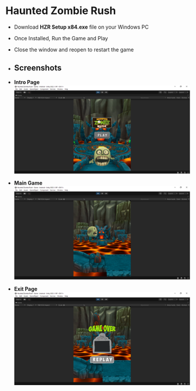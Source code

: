 # Haunted Zombie Rush

 - Download **HZR Setup x84.exe** file on your Windows PC
 - Once Installed, Run the Game and Play
 - Close the window and reopen to restart the game
 - ## Screenshots

- **Intro Page**
![Intro Page](https://github.com/Roopesh16/UnityGames/blob/main/Haunted%20Zombie%20Rush/Pics/intro.png)

- **Main Game**
![Main Game](https://github.com/Roopesh16/UnityGames/blob/main/Haunted%20Zombie%20Rush/Pics/Game.png)

- **Exit Page** 
![Exit Page](https://github.com/Roopesh16/UnityGames/blob/main/Haunted%20Zombie%20Rush/Pics/Exit.png)
